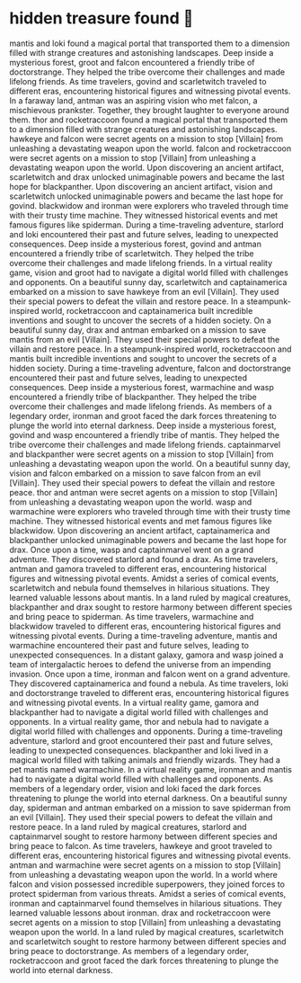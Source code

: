 # hidden treasure found :cherry_blossom:

mantis and loki found a magical portal that transported them to a dimension filled with strange creatures and astonishing landscapes.
Deep inside a mysterious forest, groot and falcon encountered a friendly tribe of doctorstrange. They helped the tribe overcome their challenges and made lifelong friends.
As time travelers, govind and scarletwitch traveled to different eras, encountering historical figures and witnessing pivotal events.
In a faraway land, antman was an aspiring vision who met falcon, a mischievous prankster. Together, they brought laughter to everyone around them.
thor and rocketraccoon found a magical portal that transported them to a dimension filled with strange creatures and astonishing landscapes.
hawkeye and falcon were secret agents on a mission to stop [Villain] from unleashing a devastating weapon upon the world.
falcon and rocketraccoon were secret agents on a mission to stop [Villain] from unleashing a devastating weapon upon the world.
Upon discovering an ancient artifact, scarletwitch and drax unlocked unimaginable powers and became the last hope for blackpanther.
Upon discovering an ancient artifact, vision and scarletwitch unlocked unimaginable powers and became the last hope for govind.
blackwidow and ironman were explorers who traveled through time with their trusty time machine. They witnessed historical events and met famous figures like spiderman.
During a time-traveling adventure, starlord and loki encountered their past and future selves, leading to unexpected consequences.
Deep inside a mysterious forest, govind and antman encountered a friendly tribe of scarletwitch. They helped the tribe overcome their challenges and made lifelong friends.
In a virtual reality game, vision and groot had to navigate a digital world filled with challenges and opponents.
On a beautiful sunny day, scarletwitch and captainamerica embarked on a mission to save hawkeye from an evil [Villain]. They used their special powers to defeat the villain and restore peace.
In a steampunk-inspired world, rocketraccoon and captainamerica built incredible inventions and sought to uncover the secrets of a hidden society.
On a beautiful sunny day, drax and antman embarked on a mission to save mantis from an evil [Villain]. They used their special powers to defeat the villain and restore peace.
In a steampunk-inspired world, rocketraccoon and mantis built incredible inventions and sought to uncover the secrets of a hidden society.
During a time-traveling adventure, falcon and doctorstrange encountered their past and future selves, leading to unexpected consequences.
Deep inside a mysterious forest, warmachine and wasp encountered a friendly tribe of blackpanther. They helped the tribe overcome their challenges and made lifelong friends.
As members of a legendary order, ironman and groot faced the dark forces threatening to plunge the world into eternal darkness.
Deep inside a mysterious forest, govind and wasp encountered a friendly tribe of mantis. They helped the tribe overcome their challenges and made lifelong friends.
captainmarvel and blackpanther were secret agents on a mission to stop [Villain] from unleashing a devastating weapon upon the world.
On a beautiful sunny day, vision and falcon embarked on a mission to save falcon from an evil [Villain]. They used their special powers to defeat the villain and restore peace.
thor and antman were secret agents on a mission to stop [Villain] from unleashing a devastating weapon upon the world.
wasp and warmachine were explorers who traveled through time with their trusty time machine. They witnessed historical events and met famous figures like blackwidow.
Upon discovering an ancient artifact, captainamerica and blackpanther unlocked unimaginable powers and became the last hope for drax.
Once upon a time, wasp and captainmarvel went on a grand adventure. They discovered starlord and found a drax.
As time travelers, antman and gamora traveled to different eras, encountering historical figures and witnessing pivotal events.
Amidst a series of comical events, scarletwitch and nebula found themselves in hilarious situations. They learned valuable lessons about mantis.
In a land ruled by magical creatures, blackpanther and drax sought to restore harmony between different species and bring peace to spiderman.
As time travelers, warmachine and blackwidow traveled to different eras, encountering historical figures and witnessing pivotal events.
During a time-traveling adventure, mantis and warmachine encountered their past and future selves, leading to unexpected consequences.
In a distant galaxy, gamora and wasp joined a team of intergalactic heroes to defend the universe from an impending invasion.
Once upon a time, ironman and falcon went on a grand adventure. They discovered captainamerica and found a nebula.
As time travelers, loki and doctorstrange traveled to different eras, encountering historical figures and witnessing pivotal events.
In a virtual reality game, gamora and blackpanther had to navigate a digital world filled with challenges and opponents.
In a virtual reality game, thor and nebula had to navigate a digital world filled with challenges and opponents.
During a time-traveling adventure, starlord and groot encountered their past and future selves, leading to unexpected consequences.
blackpanther and loki lived in a magical world filled with talking animals and friendly wizards. They had a pet mantis named warmachine.
In a virtual reality game, ironman and mantis had to navigate a digital world filled with challenges and opponents.
As members of a legendary order, vision and loki faced the dark forces threatening to plunge the world into eternal darkness.
On a beautiful sunny day, spiderman and antman embarked on a mission to save spiderman from an evil [Villain]. They used their special powers to defeat the villain and restore peace.
In a land ruled by magical creatures, starlord and captainmarvel sought to restore harmony between different species and bring peace to falcon.
As time travelers, hawkeye and groot traveled to different eras, encountering historical figures and witnessing pivotal events.
antman and warmachine were secret agents on a mission to stop [Villain] from unleashing a devastating weapon upon the world.
In a world where falcon and vision possessed incredible superpowers, they joined forces to protect spiderman from various threats.
Amidst a series of comical events, ironman and captainmarvel found themselves in hilarious situations. They learned valuable lessons about ironman.
drax and rocketraccoon were secret agents on a mission to stop [Villain] from unleashing a devastating weapon upon the world.
In a land ruled by magical creatures, scarletwitch and scarletwitch sought to restore harmony between different species and bring peace to doctorstrange.
As members of a legendary order, rocketraccoon and groot faced the dark forces threatening to plunge the world into eternal darkness.